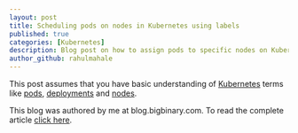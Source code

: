 ```yaml
---
layout: post
title: Scheduling pods on nodes in Kubernetes using labels
published: true
categories: [Kubernetes]
description: Blog post on how to assign pods to specific nodes on Kubernetes
author_github: rahulmahale
---
```


This post assumes that you have basic understanding of
[Kubernetes](http://kubernetes.io/)
terms like
[pods](http://kubernetes.io/docs/user-guide/pods/),
[deployments](http://kubernetes.io/docs/user-guide/deployments/)
and
[nodes](https://kubernetes.io/docs/concepts/architecture/nodes/).

This blog was authored by me at blog.bigbinary.com. To read the complete article [click here](https://blog.bigbinary.com/2017/10/16/scheduling-pods-on-nodes-in-kubernetes-using-labels.html).
